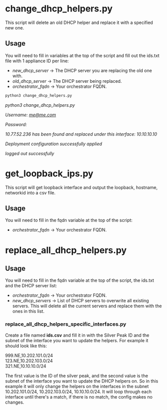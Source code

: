 # change_dhcp_helpers.py
This script will delete an old DHCP helper and replace it with a specified new one.

## Usage
You will need to fill in variables at the top of the script and fill out the ids.txt file with 1 appliance ID per line:

- *new_dhcp_server* -> The DHCP server you are replacing the old one with.
- *old_dhcp_server* -> The DHCP server being replaced.
- *orchestrator_fqdn* -> Your orchestrator FQDN.

```python
python3 change_dhcp_helpers.py
```

*python3 change_dhcp_helpers.py*

*Username: me@me.com*

*Password:*

*10.77.52.236 has been found and replaced under this interface: 10.10.10.10*

*Deployment configuration successfully applied*

*logged out successfully*

# get_loopback_ips.py

This script will get loopback interface and output the loopback, hostname, networkid into a csv file.

## Usage
You will need to fill in the fqdn variable at the top of the script:

- *orchestrator_fqdn* -> Your orchestrator FQDN.

# replace_all_dhcp_helpers.py

## Usage
You will need to fill in the fqdn variable at the top of the script, the ids.txt and the DHCP server list:

- *orchestrator_fqdn* -> Your orchestrator FQDN.
- *new_dhcp_servers* -> List of DHCP servers to overwrite all existing servers. This will delete all the current servers and replace them with the ones in this list.

### replace_all_dhcp_helpers_specific_interfaces.py ##
Create a file named **ids.csv** and fill it in with the Silver Peak ID and the subnet of the interface you want to update the helpers.
For example it should look like this:

999.NE,10.202.101.0/24  
123.NE,10.202.103.0/24  
321.NE,10.10.10.0/24  

The first value is the ID of the silver peak, and the second value is the subnet of the interface you want to update the DHCP helpers on. So in this example it will only change the helpers on the interfaces in the subnet 10.202.101.0/24, 10.202.103.0/24, 10.10.10.0/24. It will loop through each interface until there's a match, if there is no match, the config makes no changes.
